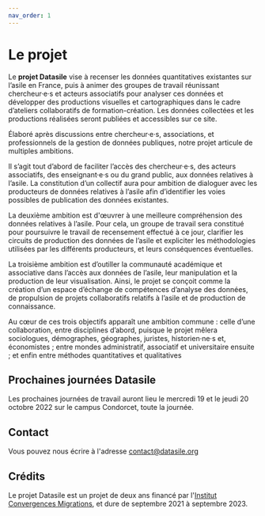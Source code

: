 ```yaml
---
nav_order: 1
---
```


# Le projet

Le **projet Datasile** vise à recenser les données quantitatives existantes sur l’asile en France, puis à animer des groupes de travail réunissant chercheur·e·s et acteurs associatifs pour analyser ces données et développer des productions visuelles et cartographiques dans le cadre d’ateliers collaboratifs de formation-création. Les données collectées et les productions réalisées seront publiées et accessibles sur ce site.

Élaboré après discussions entre chercheur·e·s, associations, et professionnels de la gestion de données publiques, notre projet articule de multiples ambitions.

Il s’agit tout d’abord de faciliter l’accès des chercheur·e·s, des acteurs associatifs, des enseignant·e·s ou du grand public, aux données relatives à l’asile. La constitution d’un collectif aura pour ambition de dialoguer avec les producteurs de données relatives à l’asile afin d’identifier les voies possibles de publication des données existantes.

La deuxième ambition est d'œuvrer à une meilleure compréhension des données relatives à l’asile. Pour cela, un groupe de travail sera constitué pour poursuivre le travail de recensement effectué à ce jour, clarifier les circuits de production des données de l’asile et expliciter les méthodologies utilisées par les différents producteurs, et leurs conséquences éventuelles.

La troisième ambition est d’outiller la communauté académique et associative dans l’accès aux données de l’asile, leur manipulation et la production de leur visualisation. Ainsi, le projet se conçoit comme la création d’un espace d’échange de compétences d’analyse des données, de propulsion de projets collaboratifs relatifs à l’asile et de production de connaissance.

Au cœur de ces trois objectifs apparaît une ambition commune : celle d’une collaboration, entre disciplines d’abord, puisque le projet mêlera sociologues, démographes, géographes, juristes, historien·ne·s et, économistes ; entre mondes administratif, associatif et universitaire ensuite ; et enfin entre méthodes quantitatives et qualitatives

## Prochaines journées Datasile 

Les prochaines journées de travail auront lieu le mercredi 19 et le jeudi 20 octobre 2022 sur le campus Condorcet, toute la journée.

## Contact

Vous pouvez nous écrire à l'adresse contact@datasile.org

## Crédits 

Le projet Datasile est un projet de deux ans financé par l'[Institut Convergences Migrations](https://www.icmigrations.cnrs.fr/), et dure de septembre 2021 à septembre 2023.
